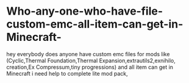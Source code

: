 # Who-any-one-who-have-file-custom-emc-all-item-can-get-in-Minecraft-
hey everybody does anyone have custom emc files for mods like (Cyclic,Thermal Foundation,Thermal Expansion,extrautils2,exnihilo, creation,Ex Compressum,tiny progressions) and all item can get in Minecraft i need help to complete lite mod pack,

